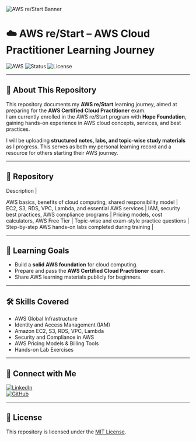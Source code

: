 ![AWS re/Start Banner](banner.png)
# ☁️ AWS re/Start – AWS Cloud Practitioner Learning Journey  

![AWS](https://img.shields.io/badge/AWS-Cloud_Practitioner-orange?logo=amazonaws&logoColor=white)
![Status](https://img.shields.io/badge/Status-In_Progress-blue)
![License](https://img.shields.io/badge/License-MIT-green)

---

## 📌 About This Repository  

This repository documents my **AWS re/Start** learning journey, aimed at preparing for the **AWS Certified Cloud Practitioner** exam.  
I am currently enrolled in the AWS re/Start program with **Hope Foundation**, gaining hands-on experience in AWS cloud concepts, services, and best practices.  

I will be uploading **structured notes, labs, and topic-wise study materials** as I progress. This serves as both my personal learning record and a resource for others starting their AWS journey.  

---

## 📂 Repository 

Description |

 AWS basics, benefits of cloud computing, shared responsibility model |
 EC2, S3, RDS, VPC, Lambda, and essential AWS services |
 IAM, security best practices, AWS compliance programs |
 Pricing models, cost calculators, AWS Free Tier |
 Topic-wise and exam-style practice questions |
 Step-by-step AWS hands-on labs completed during training |

---

## 🎯 Learning Goals  

- Build a **solid AWS foundation** for cloud computing.  
- Prepare and pass the **AWS Certified Cloud Practitioner** exam.  
- Share AWS learning materials publicly for beginners.  

---

## 🛠 Skills Covered  

- AWS Global Infrastructure  
- Identity and Access Management (IAM)  
- Amazon EC2, S3, RDS, VPC, Lambda  
- Security and Compliance in AWS  
- AWS Pricing Models & Billing Tools  
- Hands-on Lab Exercises  

---

## 🔗 Connect with Me  

[![LinkedIn](https://img.shields.io/badge/LinkedIn-Connect-blue?logo=linkedin)](YOUR_LINKEDIN_URL)  
[![GitHub](https://img.shields.io/badge/GitHub-Profile-black?logo=github)](YOUR_GITHUB_PROFILE_URL)  

---

## 📜 License  

This repository is licensed under the [MIT License](LICENSE).
